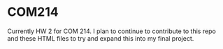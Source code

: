 # COM214
Currently HW 2 for COM 214. I plan to continue to contribute to this repo and these HTML files to try and expand this into my final project. 
